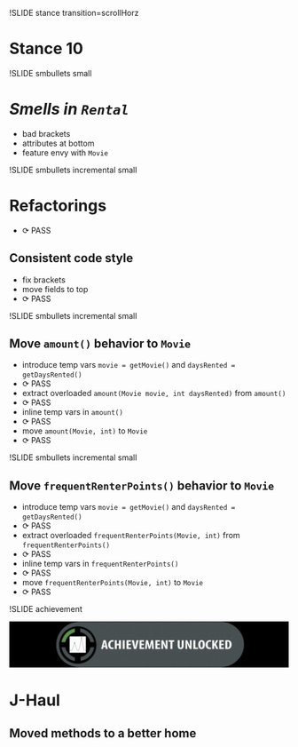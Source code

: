 !SLIDE stance transition=scrollHorz
# Stance 10

!SLIDE smbullets small

*Smells in `Rental`*
====================
* bad brackets
* attributes at bottom
* feature envy with `Movie`

!SLIDE smbullets incremental small

Refactorings
============
* <span class="PASS">⟳ PASS</span>

Consistent code style
---------------------
* fix brackets
* move fields to top
* <span class="PASS">⟳ PASS</span>

!SLIDE smbullets incremental small

Move `amount()` behavior to `Movie`
-----------------------------------
* introduce temp vars `movie = getMovie()` and `daysRented = getDaysRented()`
* <span class="PASS">⟳ PASS</span>
* extract overloaded `amount(Movie movie, int daysRented)` from `amount()`
* <span class="PASS">⟳ PASS</span>
* inline temp vars in `amount()`
* <span class="PASS">⟳ PASS</span>
* move `amount(Movie, int)` to `Movie`
* <span class="PASS">⟳ PASS</span>

!SLIDE smbullets incremental small

Move `frequentRenterPoints()` behavior to `Movie`
-------------------------------------------------
* introduce temp vars `movie = getMovie()` and `daysRented = getDaysRented()`
* <span class="PASS">⟳ PASS</span>
* extract overloaded `frequentRenterPoints(Movie, int)` from `frequentRenterPoints()`
* <span class="PASS">⟳ PASS</span>
* inline temp vars in `frequentRenterPoints()`
* <span class="PASS">⟳ PASS</span>
* move `frequentRenterPoints(Movie, int)` to `Movie`
* <span class="PASS">⟳ PASS</span>

!SLIDE achievement

![achievement unlocked](achievement_unlocked.png)
# J-Haul
## Moved methods to a better home
